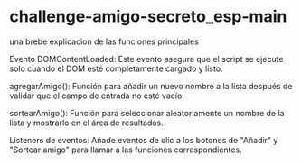# challenge-amigo-secreto_esp-main
una brebe explicacion de las funciones principales

Evento DOMContentLoaded: Este evento asegura que el script se ejecute solo cuando el DOM esté completamente cargado y listo.

agregarAmigo(): Función para añadir un nuevo nombre a la lista después de validar que el campo de entrada no esté vacío.

sortearAmigo(): Función para seleccionar aleatoriamente un nombre de la lista y mostrarlo en el área de resultados.

Listeners de eventos: Añade eventos de clic a los botones de "Añadir" y "Sortear amigo" para llamar a las funciones correspondientes.
